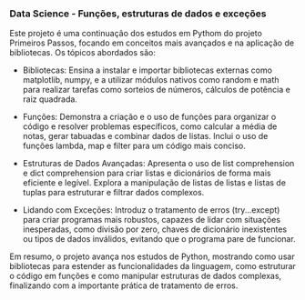 ### Data Science - Funções, estruturas de dados e exceções

Este projeto é uma continuação dos estudos em Pythom do projeto Primeiros Passos, focando em conceitos mais avançados e na aplicação de bibliotecas. Os tópicos abordados são:

- Bibliotecas: Ensina a instalar e importar bibliotecas externas como matplotlib, numpy, e a utilizar módulos nativos como random e math para realizar tarefas como sorteios de números, cálculos de potência e raiz quadrada.

- Funções: Demonstra a criação e o uso de funções para organizar o código e resolver problemas específicos, como calcular a média de notas, gerar tabuadas e combinar dados de listas. Inclui o uso de funções lambda, map e filter para um código mais conciso.

- Estruturas de Dados Avançadas: Apresenta o uso de list comprehension e dict comprehension para criar listas e dicionários de forma mais eficiente e legível. Explora a manipulação de listas de listas e listas de tuplas para estruturar e filtrar dados complexos.

- Lidando com Exceções: Introduz o tratamento de erros (try...except) para criar programas mais robustos, capazes de lidar com situações inesperadas, como divisão por zero, chaves de dicionário inexistentes ou tipos de dados inválidos, evitando que o programa pare de funcionar.

Em resumo, o projeto avança nos estudos de Python, mostrando como usar bibliotecas para estender as funcionalidades da linguagem, como estruturar o código em funções e como manipular estruturas de dados complexas, finalizando com a importante prática de tratamento de erros.
